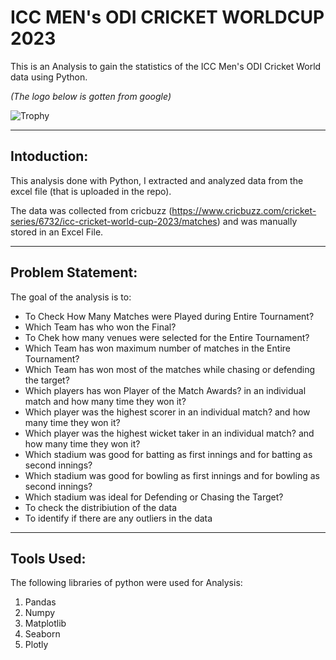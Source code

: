 # ICC MEN's ODI CRICKET WORLDCUP 2023
This is an Analysis to gain the statistics of the ICC Men's ODI Cricket World data using Python.

*(The logo below is gotten from google)*

![Trophy](https://github.com/tejsaw/ICC_MEN-S_ODI_CRICKET_WORLDCUP_2023_ANALYSIS/assets/132733816/9719e1e9-efab-4c80-93a7-70f12d3ef8da)

---

## Intoduction:
This analysis done with Python, I extracted and analyzed data from the excel file (that is uploaded in the repo).

The data was collected from cricbuzz (https://www.cricbuzz.com/cricket-series/6732/icc-cricket-world-cup-2023/matches) and was manually stored in an Excel File.


---

## Problem Statement:

The goal of the analysis is to:
- To Check How Many Matches were Played during Entire Tournament?
- Which Team has who won the Final?
- To Chek how many venues were selected for the Entire Tournament?
- Which Team has won maximum number of matches in the Entire Tournament?
- Which Team has won most of the matches while chasing or defending the target?
- Which players has won Player of the Match Awards? in an individual match and how many time they won it?
- Which player was the highest scorer in an individual match? and how many time they won it?
- Which player was the highest wicket taker in an individual match? and how many time they won it?
- Which stadium was good for batting as first innings and for batting as second innings?
- Which stadium was good for bowling as first innings and for bowling as second innings?
- Which stadium was ideal for Defending or Chasing the Target?
- To check the distribiution of the data
- To identify if there are any outliers in the data

---

## Tools Used:

The following libraries of python were used for Analysis:

1) Pandas
2) Numpy
3) Matplotlib
4) Seaborn
5) Plotly
